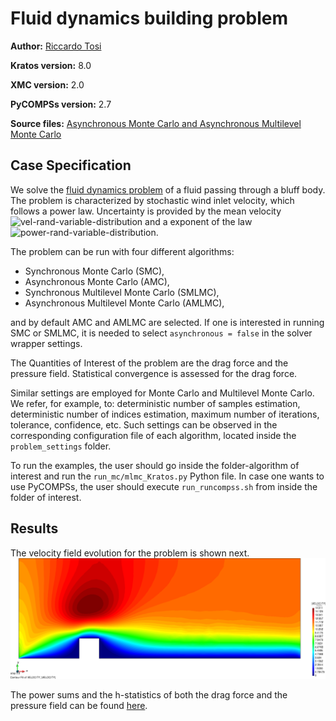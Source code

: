 # Fluid dynamics building problem

**Author:** [Riccardo Tosi](https://github.com/riccardotosi)

**Kratos version:** 8.0

**XMC version:** 2.0

**PyCOMPSs version:** 2.7

**Source files:** [Asynchronous Monte Carlo and Asynchronous Multilevel Monte Carlo](https://github.com/KratosMultiphysics/Examples/tree/master/multilevel_monte_carlo/use_cases/fluid_dynamics_building/source)

## Case Specification
We solve the [fluid dynamics problem](https://github.com/KratosMultiphysics/Kratos/blob/master/applications/CompressiblePotentialFlowApplication/python_scripts/potential_flow_analysis.py) of a fluid passing through a bluff body. The problem is characterized by stochastic wind inlet velocity, which follows a power law. Uncertainty is provided by the mean velocity ![vel-rand-variable-distribution] and a exponent of the law ![power-rand-variable-distribution].

The problem can be run with four different algorithms:

* Synchronous Monte Carlo (SMC),
* Asynchronous Monte Carlo (AMC),
* Synchronous Multilevel Monte Carlo (SMLMC),
* Asynchronous Multilevel Monte Carlo (AMLMC),

and by default AMC and AMLMC are selected. If one is interested in running SMC or SMLMC, it is needed to select `asynchronous = false` in the solver wrapper settings.

The Quantities of Interest of the problem are the drag force and the pressure field. Statistical convergence is assessed for the drag force.

Similar settings are employed for Monte Carlo and Multilevel Monte Carlo. We refer, for example, to: deterministic number of samples estimation, deterministic number of indices estimation, maximum number of iterations, tolerance, confidence, etc. Such settings can be observed in the corresponding configuration file of each algorithm, located inside the `problem_settings` folder.

To run the examples, the user should go inside the folder-algorithm of interest and run the `run_mc/mlmc_Kratos.py` Python file. In case one wants to use PyCOMPSs, the user should execute `run_runcompss.sh` from inside the folder of interest.

## Results

The velocity field evolution for the problem is shown next.
![velocity](https://github.com/KratosMultiphysics/Examples/blob/master/multilevel_monte_carlo/use_cases/fluid_dynamics_building/data/velocity.gif)

The power sums and the h-statistics of both the drag force and the pressure field can be found [here](https://github.com/KratosMultiphysics/Examples/tree/master/multilevel_monte_carlo/use_cases/compressible_potential_flow/source/power_sums_outputs).


[vel-rand-variable-distribution]:  https://latex.codecogs.com/svg.latex?\u\sim~\mathcal{N}(10.0,0.1)
[power-rand-variable-distribution]:  https://latex.codecogs.com/svg.latex?M_{\infty}\sim~\mathcal{N}(0.12,0.012)
